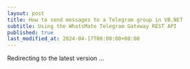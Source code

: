 ```yaml
---
layout: post
title: How to send messages to a Telegram group in VB.NET
subtitle: Using the WhatsMate Telegram Gateway REST API
published: true
last_modified_at: 2024-04-17T00:00:00+08:00
---
```




<script>
    function pageRedirect() {
        window.location.replace("/2022-06-23-send-telegram-group-message-vb/");
    }      
    setTimeout("pageRedirect()", 1000);
</script>

Redirecting to the latest version ...


